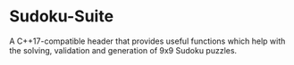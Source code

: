 # Sudoku-Suite
A C++17-compatible header that provides useful functions which help with the solving, validation and generation of 9x9 Sudoku puzzles.

